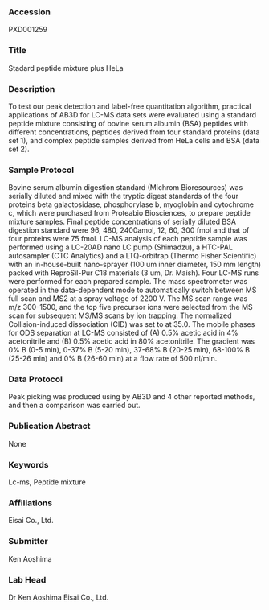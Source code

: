 ### Accession
PXD001259

### Title
Stadard peptide mixture plus HeLa

### Description
To test our peak detection and label-free quantitation algorithm,  practical applications of AB3D for LC-MS data sets were evaluated using  a standard peptide mixture consisting of bovine serum albumin (BSA) peptides  with different concentrations, peptides derived from four standard proteins (data set 1),  and complex peptide samples derived from HeLa cells and BSA (data set 2).

### Sample Protocol
Bovine serum albumin digestion standard (Michrom Bioresources) was serially diluted and mixed with the tryptic digest standards of the four proteins beta galactosidase, phosphorylase b, myoglobin and cytochrome c, which were purchased from Proteabio Biosciences, to prepare peptide mixture samples. Final peptide concentrations of serially diluted BSA digestion standard were 96, 480, 2400amol, 12, 60, 300 fmol and that of four proteins were 75 fmol. LC-MS analysis of each peptide sample was performed using a LC-20AD nano LC pump (Shimadzu), a HTC-PAL autosampler (CTC Analytics) and a LTQ-orbitrap (Thermo Fisher Scientific) with an in-house-built nano-sprayer (100 um inner diameter, 150 mm length) packed with ReproSil-Pur C18 materials (3 um, Dr. Maish). Four LC-MS runs were performed for each prepared sample. The mass spectrometer was operated in the data-dependent mode to automatically switch between MS full scan and MS2 at a spray voltage of 2200 V. The MS scan range was m/z 300–1500, and the top five precursor ions were selected from the MS scan for subsequent MS/MS scans by ion trapping. The normalized Collision-induced dissociation (CID) was set to at 35.0. The mobile phases for ODS separation at LC-MS consisted of (A) 0.5% acetic acid in 4% acetonitrile and (B) 0.5% acetic acid in 80% acetonitrile. The gradient was 0% B (0-5 min), 0-37% B (5-20 min), 37-68% B (20-25 min), 68-100% B (25-26 min) and 0% B (26-60 min) at a flow rate of 500 nl/min.

### Data Protocol
Peak picking was produced using by AB3D and 4 other reported methods, and then a comparison was carried out.

### Publication Abstract
None

### Keywords
Lc-ms, Peptide mixture

### Affiliations
Eisai Co., Ltd.

### Submitter
Ken Aoshima

### Lab Head
Dr Ken Aoshima
Eisai Co., Ltd.


